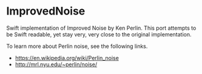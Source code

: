 # ImprovedNoise

Swift implementation of Improved Noise by Ken Perlin.
This port attempts to be Swift readable, yet stay very, very close to the original implementation.

To learn more about Perlin noise, see the following links.

- https://en.wikipedia.org/wiki/Perlin_noise
- http://mrl.nyu.edu/~perlin/noise/
